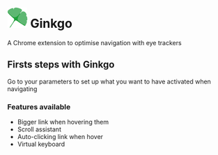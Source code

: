 # ![Ginkgo icon](/images/icons/ginkgo_logo_48.png) Ginkgo
A Chrome extension to optimise navigation with eye trackers

## Firsts steps with Ginkgo

Go to your parameters to set up what you want to have activated when navigating

### Features available

* Bigger link when hovering them
* Scroll assistant
* Auto-clicking link when hover
* Virtual keyboard